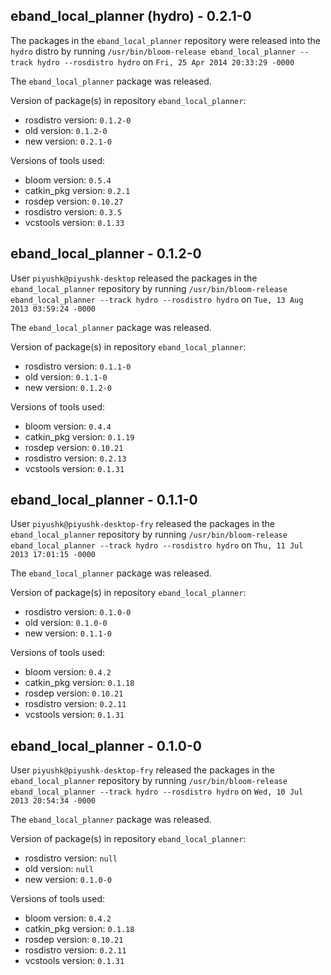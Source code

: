 ## eband_local_planner (hydro) - 0.2.1-0

The packages in the `eband_local_planner` repository were released into the `hydro` distro by running `/usr/bin/bloom-release eband_local_planner --track hydro --rosdistro hydro` on `Fri, 25 Apr 2014 20:33:29 -0000`

The `eband_local_planner` package was released.

Version of package(s) in repository `eband_local_planner`:
- rosdistro version: `0.1.2-0`
- old version: `0.1.2-0`
- new version: `0.2.1-0`

Versions of tools used:
- bloom version: `0.5.4`
- catkin_pkg version: `0.2.1`
- rosdep version: `0.10.27`
- rosdistro version: `0.3.5`
- vcstools version: `0.1.33`


## eband_local_planner - 0.1.2-0

User `piyushk@piyushk-desktop` released the packages in the `eband_local_planner` repository by running `/usr/bin/bloom-release eband_local_planner --track hydro --rosdistro hydro` on `Tue, 13 Aug 2013 03:59:24 -0000`

The `eband_local_planner` package was released.

Version of package(s) in repository `eband_local_planner`:
- rosdistro version: `0.1.1-0`
- old version: `0.1.1-0`
- new version: `0.1.2-0`

Versions of tools used:
- bloom version: `0.4.4`
- catkin_pkg version: `0.1.19`
- rosdep version: `0.10.21`
- rosdistro version: `0.2.13`
- vcstools version: `0.1.31`


## eband_local_planner - 0.1.1-0

User `piyushk@piyushk-desktop-fry` released the packages in the `eband_local_planner` repository by running `/usr/bin/bloom-release eband_local_planner --track hydro --rosdistro hydro` on `Thu, 11 Jul 2013 17:01:15 -0000`

The `eband_local_planner` package was released.

Version of package(s) in repository `eband_local_planner`:
- rosdistro version: `0.1.0-0`
- old version: `0.1.0-0`
- new version: `0.1.1-0`

Versions of tools used:
- bloom version: `0.4.2`
- catkin_pkg version: `0.1.18`
- rosdep version: `0.10.21`
- rosdistro version: `0.2.11`
- vcstools version: `0.1.31`


## eband_local_planner - 0.1.0-0

User `piyushk@piyushk-desktop-fry` released the packages in the `eband_local_planner` repository by running `/usr/bin/bloom-release eband_local_planner --track hydro --rosdistro hydro` on `Wed, 10 Jul 2013 20:54:34 -0000`

The `eband_local_planner` package was released.

Version of package(s) in repository `eband_local_planner`:
- rosdistro version: `null`
- old version: `null`
- new version: `0.1.0-0`

Versions of tools used:
- bloom version: `0.4.2`
- catkin_pkg version: `0.1.18`
- rosdep version: `0.10.21`
- rosdistro version: `0.2.11`
- vcstools version: `0.1.31`


